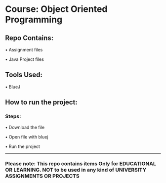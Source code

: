 <h1>Course: Object Oriented Programming</h1>

<h2>Repo Contains:</h2>
<p>&bull; Assignment files</p>
<p>&bull; Java Project files</p>

<h2>Tools Used:</h2>
<p>&bull; BlueJ</p>

<h2>How to run the project:</h2>

<h3> Steps:</h3>
<p>&bull; Download the file</p>
<p>&bull; Open file with bluej</p>
<p>&bull; Run the project</p>

<hr>

<h3>Please note: This repo contains items Only for EDUCATIONAL OR LEARNING. NOT to be used in any kind of UNIVERSITY ASSIGNMENTS OR PROJECTS</h3>

